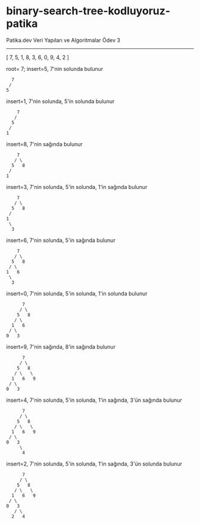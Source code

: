 # binary-search-tree-kodluyoruz-patika
Patika.dev Veri Yapıları ve Algoritmalar Ödev 3

---

[ 7, 5, 1, 8, 3, 6, 0, 9, 4, 2 ]

root= 7; insert=5, 7'nin solunda bulunur

```
  7
 /
5
```

insert=1, 7'nin solunda, 5'in solunda bulunur

```
    7
   /
  5
 /
1
```

insert=8, 7'nin sağında bulunur

```
    7
   / \
  5   8
 /
1
```

insert=3, 7'nin solunda, 5'in solunda, 1'in sağında bulunur

```
    7
   / \
  5   8
 /
1
 \
  3
```

insert=6, 7'nin solunda, 5'in sağında bulunur

```
    7
   / \
  5   8
 / \
1   6
 \
  3
```

insert=0, 7'nin solunda, 5'in solunda, 1'in solunda bulunur

```
      7
     / \
    5   8
   / \
  1   6
 / \
0   3
```

insert=9, 7'nin sağında, 8'in sağında bulunur

```
      7
     / \
    5   8
   / \   \
  1   6   9
 / \
0   3
```

insert=4, 7'nin solunda, 5'in solunda, 1'in sağında, 3'ün sağında bulunur

```
      7
     / \
    5   8
   / \   \
  1   6   9
 / \
0   3
     \
      4
```
insert=2, 7'nin solunda, 5'in solunda, 1'in sağında, 3'ün solunda bulunur

```
      7
     / \
    5   8
   / \   \
  1   6   9
 / \
0   3
   / \
  2   4
```